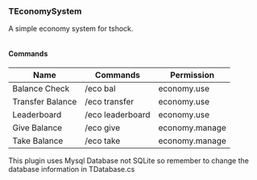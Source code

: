 ### TEconomySystem
A simple economy system for tshock.
###### 
#### Commands
|  Name | Commands  | Permission  |
| ------------ | ------------ | ------------ |
|  Balance Check | /eco bal  |  economy.use |
|  Transfer Balance | /eco transfer  |  economy.use |
| Leaderboard  | /eco leaderboard  | economy.use  |
| Give Balance | /eco give | economy.manage  |
| Take Balance | /eco take | economy.manage  |

This plugin uses Mysql Database not SQLite so remember to change the database information in TDatabase.cs
